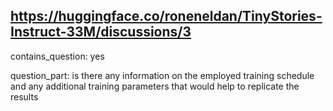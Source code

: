 ## https://huggingface.co/roneneldan/TinyStories-Instruct-33M/discussions/3

contains_question: yes

question_part: 
is there any information on the employed training schedule and any additional training parameters that would help to replicate the results